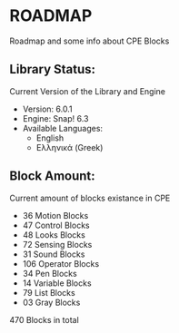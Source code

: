 # ROADMAP

Roadmap and some info about CPE Blocks

## Library Status:
Current Version of the Library and Engine
- Version: 6.0.1
- Engine: Snap! 6.3
- Available Languages:
  - English
  - Ελληνικά (Greek)

## Block Amount:
Current amount of blocks existance in CPE
- 36 Motion Blocks
- 47 Control Blocks
- 48 Looks Blocks
- 72 Sensing Blocks
- 31 Sound Blocks
- 106 Operator Blocks
- 34 Pen Blocks
- 14 Variable Blocks
- 79 List Blocks
- 03 Gray Blocks

470 Blocks in total
